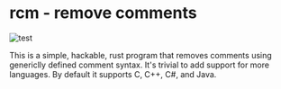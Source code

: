 # rcm - remove comments

![test](https://github.com/173duprot/rcm/actions/workflows/rust.yml/badge.svg)

This is a simple, hackable, rust program that removes comments using genericlly defined comment syntax. It's trivial to add support for more languages. By default it supports C, C++, C#, and Java.

